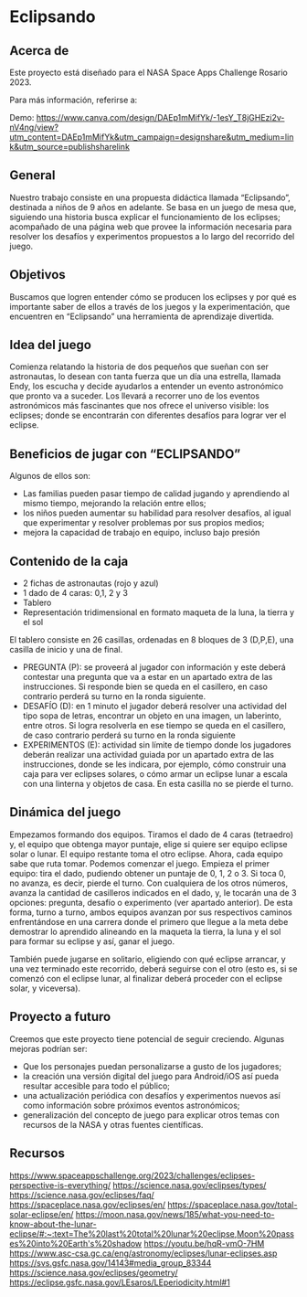 # Eclipsando

## Acerca de
Este proyecto está diseñado para el NASA Space Apps Challenge Rosario 2023.

Para más información, referirse a:

Demo: https://www.canva.com/design/DAEp1mMifYk/-1esY_T8jGHEzi2v-nV4ng/view?utm_content=DAEp1mMifYk&utm_campaign=designshare&utm_medium=link&utm_source=publishsharelink

## General
Nuestro trabajo consiste en una propuesta didáctica llamada “Eclipsando”, destinada a niños de 9 años en adelante. Se basa en un juego de mesa que, siguiendo una historia busca explicar el funcionamiento de los eclipses; acompañado de una página web que provee la información necesaria para resolver los desafíos y experimentos propuestos a lo largo del recorrido del juego.

## Objetivos
Buscamos que logren entender cómo se producen los eclipses y por qué es importante saber de ellos a través de los juegos y la experimentación, que encuentren en “Eclipsando” una herramienta de aprendizaje divertida. 

## Idea del juego
Comienza relatando la historia de dos pequeños que sueñan con ser astronautas, lo desean con tanta fuerza que un día una estrella, llamada Endy, los escucha y decide ayudarlos a entender un evento astronómico que pronto va a suceder. Los llevará a recorrer uno de los eventos astronómicos más fascinantes que nos ofrece el universo visible: los eclipses; donde se encontrarán con diferentes desafíos para lograr ver el eclipse.

## Beneficios de jugar con “ECLIPSANDO”
Algunos de ellos son:
* Las familias pueden pasar tiempo de calidad jugando y aprendiendo al mismo tiempo, mejorando la relación entre ellos;
* los niños pueden aumentar su habilidad para resolver desafíos, al igual que experimentar y resolver problemas por sus propios medios;
* mejora la capacidad de trabajo en equipo, incluso bajo presión


## Contenido de la caja
* 2 fichas de astronautas (rojo y azul)
* 1 dado de 4 caras: 0,1, 2 y 3
* Tablero
* Representación tridimensional en formato maqueta de la luna, la tierra y el sol

El tablero consiste en 26 casillas, ordenadas en 8 bloques de 3 (D,P,E), una casilla de inicio y una de final.

* PREGUNTA (P): se proveerá al jugador con información y este deberá contestar una pregunta que va a estar en un apartado extra de las instrucciones. Si responde bien se queda en el casillero, en caso contrario perderá su turno en la ronda siguiente.
* DESAFÍO (D): en 1 minuto el jugador deberá resolver una actividad del tipo sopa de letras, encontrar un objeto en una imagen, un laberinto, entre otros. Si logra resolverla en ese tiempo se queda en el casillero, de caso contrario perderá su turno en la ronda siguiente
* EXPERIMENTOS (E): actividad sin límite de tiempo donde los jugadores deberán realizar una actividad guiada por un apartado extra de las instrucciones, donde se les indicara, por ejemplo, cómo construir una caja para ver eclipses solares, o cómo armar un eclipse lunar a escala con una linterna y objetos de casa. En esta casilla no se pierde el turno.

## Dinámica del juego
Empezamos formando dos equipos. Tiramos el dado de 4 caras (tetraedro) y, el equipo que obtenga mayor puntaje, elige si quiere ser equipo eclipse solar o lunar. El equipo restante toma el otro eclipse. Ahora, cada equipo sabe que ruta tomar. Podemos comenzar el juego.
Empieza el primer equipo: tira el dado, pudiendo obtener un puntaje de 0, 1, 2 o 3. Si toca 0, no avanza, es decir, pierde el turno. Con cualquiera de los otros números, avanza la cantidad de casilleros indicados en el dado, y, le tocarán una de 3 opciones: pregunta, desafío o experimento (ver apartado anterior).
De esta forma, turno a turno, ambos equipos avanzan por sus respectivos caminos enfrentándose en una carrera donde el primero que llegue a la meta debe demostrar lo aprendido alineando en la maqueta la tierra, la luna y el sol para formar su eclipse y así, ganar el juego.

También puede jugarse en solitario, eligiendo con qué eclipse arrancar, y una vez terminado este recorrido, deberá seguirse con el otro (esto es, si se comenzó con el eclipse lunar, al finalizar deberá proceder con el eclipse solar, y viceversa).

## Proyecto a futuro
Creemos que este proyecto tiene potencial de seguir creciendo.
Algunas mejoras podrían ser:
* Que los personajes puedan personalizarse a gusto de los jugadores;
* la creación una versión digital del juego para Android/iOS así pueda resultar accesible para todo el público;
* una actualización periódica con desafíos y experimentos nuevos así como información sobre próximos eventos astronómicos;
* generalización del concepto de juego para explicar otros temas con recursos de la NASA y otras fuentes científicas.


## Recursos
https://www.spaceappschallenge.org/2023/challenges/eclipses-perspective-is-everything/
https://science.nasa.gov/eclipses/types/
https://science.nasa.gov/eclipses/faq/
https://spaceplace.nasa.gov/eclipses/en/
https://spaceplace.nasa.gov/total-solar-eclipse/en/
https://moon.nasa.gov/news/185/what-you-need-to-know-about-the-lunar-eclipse/#:~:text=The%20last%20total%20lunar%20eclipse,Moon%20passes%20into%20Earth's%20shadow
https://youtu.be/hqR-vmO-7HM
https://www.asc-csa.gc.ca/eng/astronomy/eclipses/lunar-eclipses.asp
https://svs.gsfc.nasa.gov/14143#media_group_83344
https://science.nasa.gov/eclipses/geometry/
https://eclipse.gsfc.nasa.gov/LEsaros/LEperiodicity.html#1
